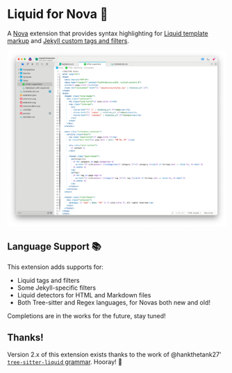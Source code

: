 # Liquid for Nova 🌊

A [Nova](https://nova.app) extension that provides syntax highlighting for [Liquid template markup](http://liquidmarkup.org) and [Jekyll custom tags and filters](https://jekyllrb.com/docs/liquid/).

![Screenshot from Nova editor with a Liquid file being highlighted](https://github.com/arthrfrts/Liquid.novaextension/blob/main/preview.png?raw=true)

## Language Support 📚

This extension adds supports for:

- Liquid tags and filters
- Some Jekyll-specific filters
- Liquid detectors for HTML and Markdown files
- Both Tree-sitter and Regex languages, for Novas both new and old!

Completions are in the works for the future, stay tuned!

## Thanks!

Version 2.x of this extension exists thanks to the work of @hankthetank27' [`tree-sitter-liquid` grammar](https://github.com/hankthetank27/tree-sitter-liquid). Hooray! 🎉
